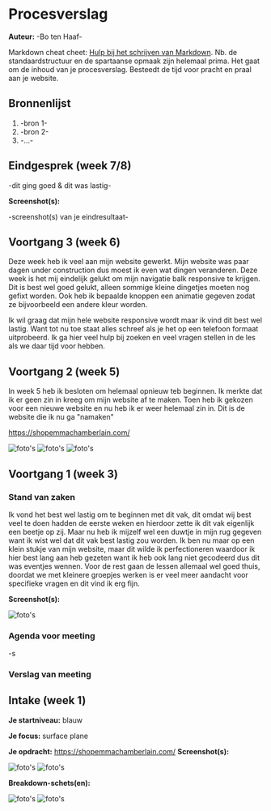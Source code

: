 # Procesverslag
**Auteur:** -Bo ten Haaf-

Markdown cheat cheet: [Hulp bij het schrijven van Markdown](https://github.com/adam-p/markdown-here/wiki/Markdown-Cheatsheet). Nb. de standaardstructuur en de spartaanse opmaak zijn helemaal prima. Het gaat om de inhoud van je procesverslag. Besteedt de tijd voor pracht en praal aan je website.



## Bronnenlijst
1. -bron 1-
2. -bron 2-
3. -...-



## Eindgesprek (week 7/8)

-dit ging goed & dit was lastig-

**Screenshot(s):**

-screenshot(s) van je eindresultaat-



## Voortgang 3 (week 6)

Deze week heb ik veel aan mijn website gewerkt. 
Mijn website was paar dagen under construction dus moest ik even wat dingen veranderen.
Deze week is het mij eindelijk gelukt om mijn navigatie balk responsive te krijgen. Dit is best wel goed gelukt, alleen sommige kleine dingetjes moeten nog gefixt worden.
Ook heb ik bepaalde knoppen een animatie gegeven zodat ze bijvoorbeeld een andere kleur worden.

Ik wil graag dat mijn hele website responsive wordt maar ik vind dit best wel lastig. Want tot nu toe staat alles schreef als je het op een telefoon formaat uitprobeerd. Ik ga hier veel hulp bij zoeken en veel vragen stellen in de les als we daar tijd voor hebben. 



## Voortgang 2 (week 5)
In week 5 heb ik besloten om helemaal opnieuw teb beginnen. Ik merkte dat ik er geen zin in kreeg om mijn website af te maken. Toen heb ik gekozen voor een nieuwe website en nu heb ik er weer helemaal zin in.
Dit is de website die ik nu ga "namaken"

https://shopemmachamberlain.com/

![foto's](images/footer.jpg)
![foto's](images/home.jpg)
![foto's](images/form.jpg)

## Voortgang 1 (week 3)

### Stand van zaken

Ik vond het best wel lastig om te beginnen met dit vak, dit omdat wij best veel te doen hadden de eerste weken en hierdoor zette ik dit vak eigenlijk een beetje op zij. Maar nu heb ik mijzelf wel een duwtje in mijn rug gegeven want ik wist wel dat dit vak best lastig zou worden. Ik ben nu maar op een klein stukje van mijn website, maar dit wilde ik perfectioneren waardoor ik hier best lang aan heb gezeten want ik heb ook lang niet gecodeerd dus dit was eventjes wennen. 
Voor de rest gaan de lessen allemaal wel goed thuis, doordat we met kleinere groepjes werken is er veel meer aandacht voor specifieke vragen en dit vind ik erg fijn.

**Screenshot(s):**

![foto's](images/eerste.jpg)

### Agenda voor meeting
-s

### Verslag van meeting





## Intake (week 1)

**Je startniveau:** blauw

**Je focus:** surface plane

**Je opdracht:** https://shopemmachamberlain.com/
**Screenshot(s):**

![foto's](images/caron.jpg)
![foto's](images/menu.jpg)

**Breakdown-schets(en):**

![foto's](images/headrfooter.png)
![foto's](images/breakdown.jpg)